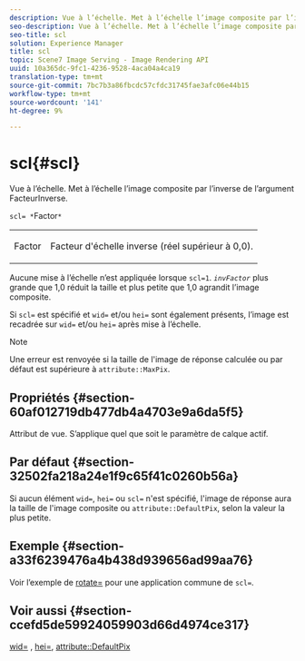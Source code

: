 ```yaml
---
description: Vue à l’échelle. Met à l’échelle l’image composite par l’inverse de l’argument FacteurInverse.
seo-description: Vue à l’échelle. Met à l’échelle l’image composite par l’inverse de l’argument FacteurInverse.
seo-title: scl
solution: Experience Manager
title: scl
topic: Scene7 Image Serving - Image Rendering API
uuid: 10a365dc-9fc1-4236-9528-4aca04a4ca19
translation-type: tm+mt
source-git-commit: 7bc7b3a86fbcdc57cfdc31745fae3afc06e44b15
workflow-type: tm+mt
source-wordcount: '141'
ht-degree: 9%

---
```



# scl{#scl}

Vue à l’échelle. Met à l’échelle l’image composite par l’inverse de l’argument FacteurInverse.

`scl= *`Factor`*`

<table id="simpletable_A09F5EECAC2B4E0F8633D71C6AD36D8D"> 
 <tr class="strow"> 
  <td class="stentry"> <p><span class="varname"> Factor</span> </p> </td> 
  <td class="stentry"> <p>Facteur d'échelle inverse (réel supérieur à 0,0). </p></td> 
 </tr> 
</table>

Aucune mise à l’échelle n’est appliquée lorsque `scl=1`. *`invFactor`* plus grande que 1,0 réduit la taille et plus petite que 1,0 agrandit l’image composite.

Si `scl=` est spécifié et `wid=` et/ou `hei=` sont également présents, l’image est recadrée sur `wid=` et/ou `hei=` après mise à l’échelle.

>[!NOTE]
>
>Une erreur est renvoyée si la taille de l&#39;image de réponse calculée ou par défaut est supérieure à `attribute::MaxPix`.

## Propriétés {#section-60af012719db477db4a4703e9a6da5f5}

Attribut de vue. S’applique quel que soit le paramètre de calque actif.

## Par défaut {#section-32502fa218a24e1f9c65f41c0260b56a}

Si aucun élément `wid=`, `hei=` ou `scl=` n&#39;est spécifié, l&#39;image de réponse aura la taille de l&#39;image composite ou `attribute::DefaultPix`, selon la valeur la plus petite.

## Exemple {#section-a33f6239476a4b438d939656ad99aa76}

Voir l’exemple de [rotate=](../../../../../is-api/http-ref/image-serving-api-ref/c-http-protocol-reference/c-command-reference/r-rotate.md#reference-12abb086635546ec9ec2e1a793dc1096) pour une application commune de `scl=`.

## Voir aussi {#section-ccefd5de59924059903d66d4974ce317}

[wid=](../../../../../is-api/http-ref/image-serving-api-ref/c-http-protocol-reference/c-command-reference/r-is-http-wid.md#reference-bfeadcb67bf4485f851eb21345527e47) ,  [hei=](../../../../../is-api/http-ref/image-serving-api-ref/c-http-protocol-reference/c-command-reference/r-is-http-hei.md#reference-6d6f556ccc0e4b98a815e8a5c1944a96),  [attribute::DefaultPix](../../../../../is-api/image-catalog/image-serving-api-ref/c-image-catalog-reference/c-attributes-reference/r-defaultpix.md#reference-996b2c22b30f4fd9b970c84063306df1)
